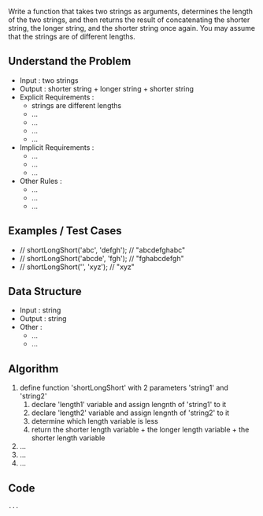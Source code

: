 Write a function that takes two strings as arguments, determines the length of the two strings, and then returns the result of concatenating the shorter string, the longer string, and the shorter string once again. You may assume that the strings are of different lengths.

## Understand the Problem
- Input : two strings
- Output : shorter string + longer string + shorter string
- Explicit Requirements : 
  - strings are different lengths
  - ...
  - ...
  - ...
  - ...
- Implicit Requirements :
  - ...
  - ...
  - ...
- Other Rules :
  - ...
  - ...
  - ...

## Examples / Test Cases
- // shortLongShort('abc', 'defgh');    // "abcdefghabc"
- // shortLongShort('abcde', 'fgh');    // "fghabcdefgh"
- // shortLongShort('', 'xyz');         // "xyz"

## Data Structure
- Input : string
- Output : string
- Other :
    - ...
    - ...

## Algorithm
1. define function 'shortLongShort' with 2 parameters 'string1' and 'string2'
    1. declare 'length1' variable and assign lengnth of 'string1' to it
    2. declare 'length2' variable and assign lengnth of 'string2' to it
    3. determine which length variable is less
    4. return the shorter length variable + the longer length variable + the shorter length variable
3. ...
4. ...
5. ...

## Code
` ... `